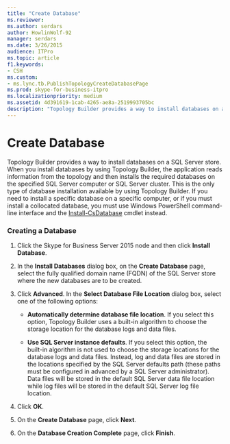 ```yaml
---
title: "Create Database"
ms.reviewer: 
ms.author: serdars
author: HowlinWolf-92
manager: serdars
ms.date: 3/26/2015
audience: ITPro
ms.topic: article
f1.keywords:
- CSH
ms.custom:
- ms.lync.tb.PublishTopologyCreateDatabasePage
ms.prod: skype-for-business-itpro
ms.localizationpriority: medium
ms.assetid: 4d391619-1cab-4265-ae8a-2519993705bc
description: "Topology Builder provides a way to install databases on a SQL Server store. When you install databases by using Topology Builder, the application reads information from the topology and then installs the required databases on the specified SQL Server computer or SQL Server cluster. This is the only type of database installation available by using Topology Builder. If you need to install a specific database on a specific computer, or if you must install a collocated database, you must use Windows PowerShell command-line interface and the Install-CsDatabase cmdlet instead."
---
```


# Create Database
 
Topology Builder provides a way to install databases on a SQL Server store. When you install databases by using Topology Builder, the application reads information from the topology and then installs the required databases on the specified SQL Server computer or SQL Server cluster. This is the only type of database installation available by using Topology Builder. If you need to install a specific database on a specific computer, or if you must install a collocated database, you must use Windows PowerShell command-line interface and the [Install-CsDatabase](/powershell/module/skype/install-csdatabase?view=skype-ps) cmdlet instead.
  
### Creating a Database

1. Click the Skype for Business Server 2015 node and then click **Install Database**.
    
2. In the **Install Databases** dialog box, on the **Create Database** page, select the fully qualified domain name (FQDN) of the SQL Server store where the new databases are to be created.
    
3. Click **Advanced**. In the **Select Database File Location** dialog box, select one of the following options:
    
   - **Automatically determine database file location**. If you select this option, Topology Builder uses a built-in algorithm to choose the storage location for the database logs and data files.
    
   - **Use SQL Server instance defaults**. If you select this option, the built-in algorithm is not used to choose the storage locations for the database logs and data files. Instead, log and data files are stored in the locations specified by the SQL Server defaults path (these paths must be configured in advanced by a SQL Server administrator). Data files will be stored in the default SQL Server data file location while log files will be stored in the default SQL Server log file location.
    
4. Click **OK**.
    
5. On the **Create Database** page, click **Next**.
    
6. On the **Database Creation Complete** page, click **Finish**.
